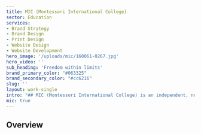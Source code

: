 ```yaml
---
title: MIC (Montessori International College)
sector: Education
services:
- Brand Strategy
- Brand Design
- Print Design
- Website Design
- Website Development
hero_image: '/uploads/mic/160061-0267.jpg'
hero_video: ''
sub_heading: 'Freedom within limits'
brand_primary_color: "#063325"
brand_secondary_color: "#cc6216"
slug: ''
layout: work-single
intro: "## MIC (Montessori International College) is an independent, non-denominational IB World School renowned for its innovative learning spaces and highly experienced and dedicated teachers. \n\n### MIC came to VA to help develop and create their brand vision. A recent workshop had generated a plethora of ideas which the college had honed into a fantastic vision for their future. The vision was grand, incorporating the larger community into their school and stepping beyond traditional models of educational systems into something broader and more relevant to the day and age we live in."
mic: true
---
```


## Overview